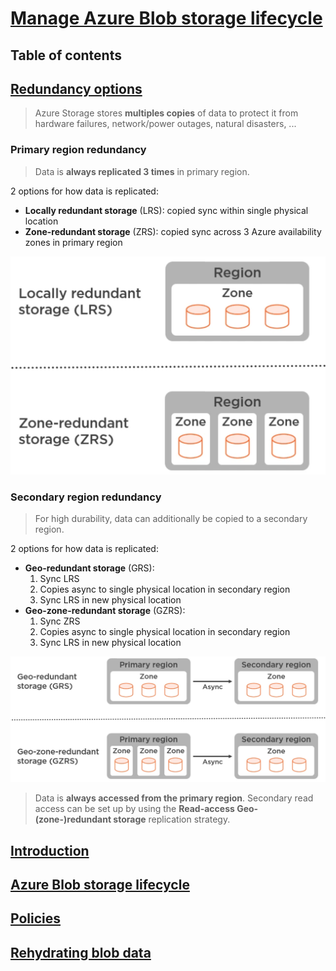 # [Manage Azure Blob storage lifecycle](https://learn.microsoft.com/en-us/training/modules/manage-azure-blob-storage-lifecycle/) <!-- omit in toc -->

## Table of contents <!-- omit in toc -->

## [Redundancy options](https://learn.microsoft.com/en-us/training/modules/explore-azure-blob-storage/5-azure-storage-redundancy)

> Azure Storage stores **multiples copies** of data to protect it from hardware failures, network/power outages, natural disasters, ...

### Primary region redundancy

> Data is **always replicated 3 times** in primary region.

2 options for how data is replicated:

- **Locally redundant storage** (LRS): copied sync within single physical location
- **Zone-redundant storage** (ZRS): copied sync across 3 Azure availability zones in primary region

![Primary region redundancy](..\assets\img\replication-strategy-1.png)

### Secondary region redundancy

> For high durability, data can additionally be copied to a secondary region.

2 options for how data is replicated:

- **Geo-redundant storage** (GRS):
  1. Sync LRS
  2. Copies async to single physical location in secondary region
  3. Sync LRS in new physical location
- **Geo-zone-redundant storage** (GZRS):
  1. Sync ZRS
  2. Copies async to single physical location in secondary region
  3. Sync LRS in new physical location

![Secondary region redundancy](..\assets\img\replication-strategy-2.png)

> Data is **always accessed from the primary region**. Secondary read access can be set up by using the **Read-access Geo-(zone-)redundant storage** replication strategy.

## [Introduction]()

## [Azure Blob storage lifecycle]()

## [Policies]()

## [Rehydrating blob data]()
